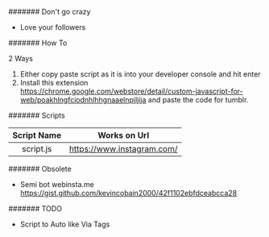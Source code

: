 ####### Don't go crazy

- Love your followers

####### How To

2 Ways

1. Either copy paste script as it is into your developer console and hit enter
2. Install this extension https://chrome.google.com/webstore/detail/custom-javascript-for-web/poakhlngfciodnhlhhgnaaelnpjljija and paste the code for tumblr.

####### Scripts

| Script Name    | Works on Url                      |
| :------------: | :-------------------------------: |
| script.js      | https://www.instagram.com/        |


####### Obsolete

- Semi bot webinsta.me https://gist.github.com/kevincobain2000/42f1102ebfdceabcca28

####### TODO

- Script to Auto like Via Tags
